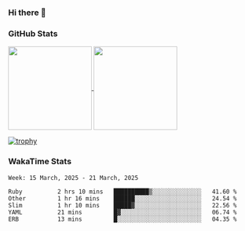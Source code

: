 ### Hi there 👋

### GitHub Stats

<a href="https://github.com/anuraghazra/github-readme-stats">
  <img align="center" height="170px" src="https://github-readme-stats.vercel.app/api/top-langs/?username=tksfjt1024&layout=compact&count_private=true&show_icons=true&show_icons=true&theme=graywhite" />
</a>
<a href="https://github.com/anuraghazra/github-readme-stats">
  <img align="center" height="170px" src="https://github-readme-stats.vercel.app/api?username=tksfjt1024&count_private=true&show_icons=true&show_icons=true&theme=graywhite" />
</a>

[![trophy](https://github-profile-trophy.vercel.app/?username=tksfjt1024)](https://github.com/ryo-ma/github-profile-trophy)

### WakaTime Stats

<!--START_SECTION:waka-->
```text
Week: 15 March, 2025 - 21 March, 2025

Ruby          2 hrs 10 mins   ██████████▒░░░░░░░░░░░░░░   41.60 % 
Other         1 hr 16 mins    ██████░░░░░░░░░░░░░░░░░░░   24.54 % 
Slim          1 hr 10 mins    █████▓░░░░░░░░░░░░░░░░░░░   22.56 % 
YAML          21 mins         █▓░░░░░░░░░░░░░░░░░░░░░░░   06.74 % 
ERB           13 mins         █░░░░░░░░░░░░░░░░░░░░░░░░   04.35 % 
```
<!--END_SECTION:waka-->
